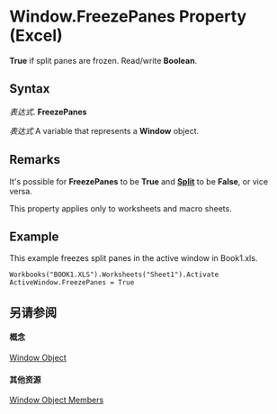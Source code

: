 
# Window.FreezePanes Property (Excel)

 **True** if split panes are frozen. Read/write **Boolean**.


## Syntax

 _表达式_. **FreezePanes**

 _表达式_ A variable that represents a **Window** object.


## Remarks

It's possible for  **FreezePanes** to be **True** and **[Split](7fcc304f-8a42-f997-2c32-5a9793683bd5.md)** to be **False**, or vice versa.

This property applies only to worksheets and macro sheets.


## Example

This example freezes split panes in the active window in Book1.xls.


```
Workbooks("BOOK1.XLS").Worksheets("Sheet1").Activate 
ActiveWindow.FreezePanes = True
```


## 另请参阅


#### 概念


[Window Object](8591b1ad-76f8-14e2-9120-406b65093f5a.md)
#### 其他资源


[Window Object Members](http://msdn.microsoft.com/library/f11db427-24a4-041c-2fd5-03ce73ae6c16%28Office.15%29.aspx)